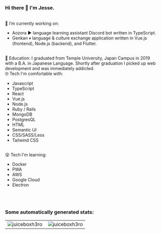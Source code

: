 ### Hi there 👋 I'm Jesse.
<br>
🔭 I’m currently working on:
<ul>
  <li>Aozora ▶️ language learning assistant Discord bot written in TypeScript.</li>
  <li>Genkan ⏸ language & culture exchange application written in Vue.js (frontend), Node.js (backend), and Flutter.</li>
</ul>
<br>
📖 Education: I graduated from Temple University, Japan Campus in 2019 with a B.A. in Japanese Language. Shortly after graduation I picked up web development and was immediately addicted.
<br>
🤓 Tech I'm comfortable with:
<ul>
  <li>Javascript</li>
  <li>TypeScript</li>
  <li>React</li>
  <li>Vue.js</li>
  <li>Node.js</li>
  <li>Ruby / Rails</li>
  <li>MongoDB</li>
  <li>PostgresQL</li>
  <li>HTML</li>
  <li>Semantic UI</li>
  <li>CSS/SASS/Less</li>
  <li>Tailwind CSS</li>
</ul>
<br>
😵 Tech I'm learning:
<ul>
  <li>Docker</li>
  <li>PWA</li>
  <li>AWS</li>
  <li>Google Cloud</li>
  <li>Electron</li>
</ul>
<br><br>
<h3 align="left">Some automatically generated stats:</h3>
<table>
  <tr>
    <td>
      <img align="left" src="https://github-readme-stats.vercel.app/api/top-langs?username=juiceboxh3ro&show_icons=true&locale=en&layout=compact&text_color=ffffff&hide_border=true&bg_color=0E141B&title_color=4A67F7" alt="juiceboxh3ro" />
    </td>
    <td>
      <img align="center" src="https://github-readme-stats.vercel.app/api?username=juiceboxh3ro&show_icons=true&text_color=ffffff&hide_border=true&bg_color=0E141B&title_color=4A67F7&locale=en" alt="juiceboxh3ro" />
    </td>
  </tr>
</table>
